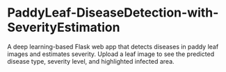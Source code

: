 # PaddyLeaf-DiseaseDetection-with-SeverityEstimation
A deep learning-based Flask web app that detects diseases in paddy leaf images and estimates severity. Upload a leaf image to see the predicted disease type, severity level, and highlighted infected area.
